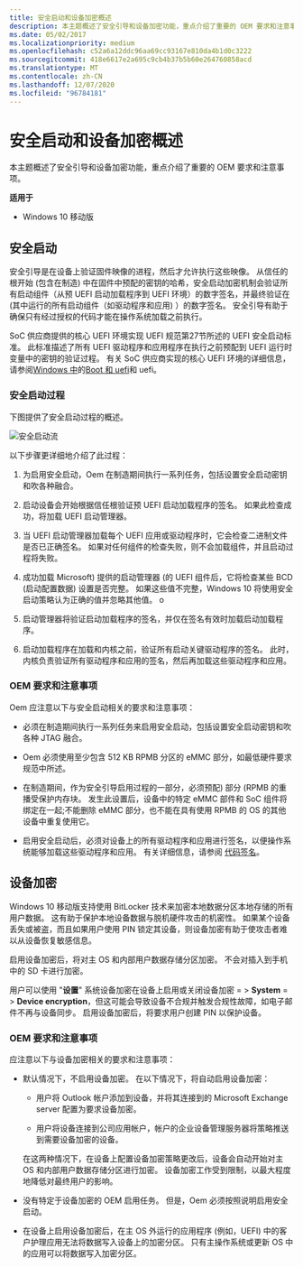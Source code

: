 ```yaml
---
title: 安全启动和设备加密概述
description: 本主题概述了安全引导和设备加密功能，重点介绍了重要的 OEM 要求和注意事项。
ms.date: 05/02/2017
ms.localizationpriority: medium
ms.openlocfilehash: c52a6a12ddc96aa69cc93167e810da4b1d0c3222
ms.sourcegitcommit: 418e6617e2a695c9cb4b37b5b60e264760858acd
ms.translationtype: MT
ms.contentlocale: zh-CN
ms.lasthandoff: 12/07/2020
ms.locfileid: "96784181"
---
```

# <a name="secure-boot-and-device-encryption-overview"></a>安全启动和设备加密概述


本主题概述了安全引导和设备加密功能，重点介绍了重要的 OEM 要求和注意事项。

**适用于**

- Windows 10 移动版

## <a name="secure-boot"></a>安全启动


安全引导是在设备上验证固件映像的进程，然后才允许执行这些映像。 从信任的根开始 (包含在制造) 中在固件中预配的密钥的哈希，安全启动加密机制会验证所有启动组件（从预 UEFI 启动加载程序到 UEFI 环境）的数字签名，并最终验证在 (其中运行的所有启动组件（如驱动程序和应用) ）的数字签名。 安全引导有助于确保只有经过授权的代码才能在操作系统加载之前执行。

SoC 供应商提供的核心 UEFI 环境实现 UEFI 规范第27节所述的 UEFI 安全启动标准。 此标准描述了所有 UEFI 驱动程序和应用程序在执行之前预配到 UEFI 运行时变量中的密钥的验证过程。 有关 SoC 供应商实现的核心 UEFI 环境的详细信息，请参阅[Windows 中](uefi-in-windows.md)的[Boot 和 uefi](boot-and-uefi.md)和 uefi。

### <a name="secure-boot-process"></a>安全启动过程

下图提供了安全启动过程的概述。

![安全启动流](images/oem-secureboot-flow.png)

以下步骤更详细地介绍了此过程：

1.  为启用安全启动，Oem 在制造期间执行一系列任务，包括设置安全启动密钥和吹各种融合。

2.  启动设备会开始根据信任根验证预 UEFI 启动加载程序的签名。 如果此检查成功，将加载 UEFI 启动管理器。

3.  当 UEFI 启动管理器加载每个 UEFI 应用或驱动程序时，它会检查二进制文件是否已正确签名。 如果对任何组件的检查失败，则不会加载组件，并且启动过程将失败。

4.  成功加载 Microsoft) 提供的启动管理器 (的 UEFI 组件后，它将检查某些 BCD (启动配置数据) 设置是否完整。 如果这些值不完整，Windows 10 将使用安全启动策略认为正确的值并忽略其他值。 o

5.  启动管理器将验证启动加载程序的签名，并仅在签名有效时加载启动加载程序。

6.  启动加载程序在加载和内核之前，验证所有启动关键驱动程序的签名。 此时，内核负责验证所有驱动程序和应用的签名，然后再加载这些驱动程序和应用。

### <a name="oem-requirements-and-considerations"></a>OEM 要求和注意事项

Oem 应注意以下与安全启动相关的要求和注意事项：

-   必须在制造期间执行一系列任务来启用安全启动，包括设置安全启动密钥和吹各种 JTAG 融合。

-   Oem 必须使用至少包含 512 KB RPMB 分区的 eMMC 部分，如最低硬件要求规范中所述。

-   在制造期间，作为安全引导启用过程的一部分，必须预配) 部分 (RPMB 的重播受保护内存块。 发生此设置后，设备中的特定 eMMC 部件和 SoC 组件将绑定在一起;不能删除 eMMC 部分，也不能在具有使用 RPMB 的 OS 的其他设备中重复使用它。

-   启用安全启动后，必须对设备上的所有驱动程序和应用进行签名，以便操作系统能够加载这些驱动程序和应用。 有关详细信息，请参阅 [代码签名](/previous-versions/windows/hardware/code-signing/dn756634(v=vs.85))。

## <a name="device-encryption"></a>设备加密


Windows 10 移动版支持使用 BitLocker 技术来加密本地数据分区本地存储的所有用户数据。 这有助于保护本地设备数据与脱机硬件攻击的机密性。 如果某个设备丢失或被盗，而且如果用户使用 PIN 锁定其设备，则设备加密有助于使攻击者难以从设备恢复敏感信息。

启用设备加密后，将对主 OS 和内部用户数据存储分区加密。 不会对插入到手机中的 SD 卡进行加密。

用户可以使用 "**设置**" 系统设备加密在设备上启用或关闭设备加密  = &gt; **System**  = &gt; **Device encryption**，但这可能会导致设备不合规并触发合规性故障，如电子邮件不再与设备同步。 启用设备加密后，将要求用户创建 PIN 以保护设备。

### <a name="oem-requirements-and-considerations"></a>OEM 要求和注意事项

应注意以下与设备加密相关的要求和注意事项：

-   默认情况下，不启用设备加密。 在以下情况下，将自动启用设备加密：

    -   用户将 Outlook 帐户添加到设备，并将其连接到的 Microsoft Exchange server 配置为要求设备加密。

    -   用户将设备连接到公司应用帐户，帐户的企业设备管理服务器将策略推送到需要设备加密的设备。

    在这两种情况下，在设备上配置设备加密策略更改后，设备会自动开始对主 OS 和内部用户数据存储分区进行加密。 设备加密工作受到限制，以最大程度地降低对最终用户的影响。

-   没有特定于设备加密的 OEM 启用任务。 但是，Oem 必须按照说明启用安全启动。

-   在设备上启用设备加密后，在主 OS 外运行的应用程序 (例如，UEFI) 中的客户护理应用无法将数据写入设备上的加密分区。 只有主操作系统或更新 OS 中的应用可以将数据写入加密分区。

 

